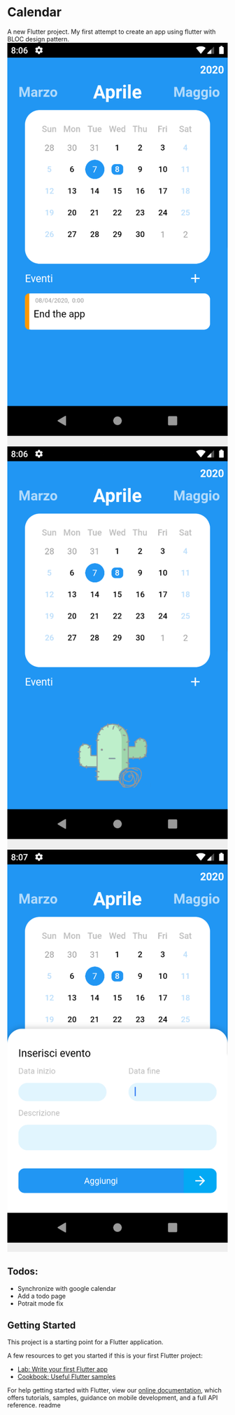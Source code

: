 # Calendar

A new Flutter project.
My first attempt to create an app using flutter with BLOC design pattern.
![GitHub Logo](/exampleimages/event.png)![GitHub Logo](/exampleimages/noevent.png)![GitHub Logo](/exampleimages/addevent.png)




## Todos:
* Synchronize with google calendar
* Add a todo page
* Potrait mode fix

## Getting Started

This project is a starting point for a Flutter application.

A few resources to get you started if this is your first Flutter project:

- [Lab: Write your first Flutter app](https://flutter.dev/docs/get-started/codelab)
- [Cookbook: Useful Flutter samples](https://flutter.dev/docs/cookbook)

For help getting started with Flutter, view our
[online documentation](https://flutter.dev/docs), which offers tutorials,
samples, guidance on mobile development, and a full API reference.
readme
